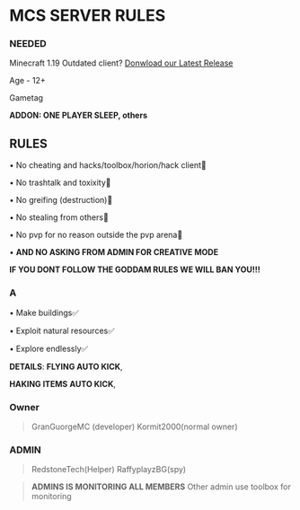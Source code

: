 # **MCS** SERVER RULES 

### **NEEDED**

Minecraft 1.19
Outdated client? [Donwload our Latest Release](https://guormit.cf/get/minecraft/latest)

Age - 12+ 

Gametag 

**ADDON: ONE PLAYER SLEEP, others**

## **RULES**

• No cheating and hacks/toolbox/horion/hack client🚫

• No trashtalk and toxixity🚫

• No greifing (destruction)🚫

• No stealing from others🚫

• No pvp for no reason outside the pvp arena🚫

• **AND NO ASKING FROM ADMIN FOR CREATIVE MODE**

**IF YOU DONT FOLLOW THE GODDAM RULES WE WILL BAN YOU!!!**

### A

• Make buildings✅

• Exploit natural resources✅

• Explore endlessly✅ 


**DETAILS**: **FLYING AUTO KICK**,

**HAKING ITEMS** **AUTO KICK**,

### Owner

> GranGuorgeMC (developer)
> Kormit2000(normal owner)

### ADMIN

> RedstoneTech(Helper)
> RaffyplayzBG(spy)

> **ADMINS IS MONITORING ALL MEMBERS** Other admin use toolbox for monitoring 


